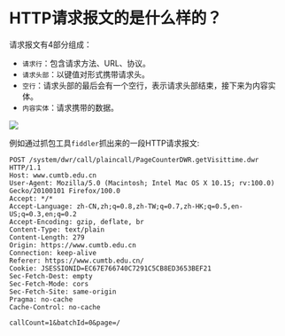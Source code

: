 # HTTP请求报文的是什么样的？

请求报⽂有4部分组成：

- `请求⾏`：包含请求方法、URL、协议。
- `请求头部`：以键值对形式携带请求头。
- `空⾏`：请求头部的最后会有一个空行，表示请求头部结束，接下来为内容实体。
- `内容实体`：请求携带的数据。

![](https://p3-juejin.byteimg.com/tos-cn-i-k3u1fbpfcp/ace62132a4474daea657fd4563ae3da8~tplv-k3u1fbpfcp-zoom-in-crop-mark:1304:0:0:0.awebp)

例如通过抓包工具`fiddler`抓出来的一段HTTP请求报文:

```
POST /system/dwr/call/plaincall/PageCounterDWR.getVisittime.dwr HTTP/1.1
Host: www.cumtb.edu.cn
User-Agent: Mozilla/5.0 (Macintosh; Intel Mac OS X 10.15; rv:100.0) Gecko/20100101 Firefox/100.0
Accept: */*
Accept-Language: zh-CN,zh;q=0.8,zh-TW;q=0.7,zh-HK;q=0.5,en-US;q=0.3,en;q=0.2
Accept-Encoding: gzip, deflate, br
Content-Type: text/plain
Content-Length: 279
Origin: https://www.cumtb.edu.cn
Connection: keep-alive
Referer: https://www.cumtb.edu.cn/
Cookie: JSESSIONID=EC67E766740C7291C5CB8ED3653BEF21
Sec-Fetch-Dest: empty
Sec-Fetch-Mode: cors
Sec-Fetch-Site: same-origin
Pragma: no-cache
Cache-Control: no-cache

callCount=1&batchId=0&page=/
```